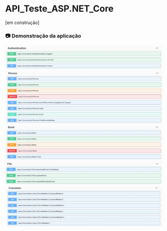 # API_Teste_ASP.NET_Core
[em construção]

### 📷 Demonstração da aplicação
<img alt="AuthenticationController" src="/readme_images/AuthenticationController.JPG"/>
<img alt="PersonController" src="/readme_images/PersonController.JPG"/>
<img alt="BookController" src="/readme_images/BookController.JPG"/>
<img alt="FileController" src="/readme_images/FileController.JPG"/>
<img alt="CalculatorController" src="/readme_images/CalculatorController.JPG"/>

